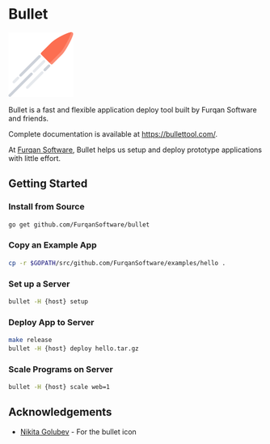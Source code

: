 # Bullet

<img src="assets/bullet.svg" height="128">

Bullet is a fast and flexible application deploy tool built by Furqan Software and friends.

Complete documentation is available at https://bullettool.com/.

At [Furqan Software](https://furqansoftware.com/), Bullet helps us setup and deploy prototype applications with little effort.

## Getting Started

### Install from Source

``` sh
go get github.com/FurqanSoftware/bullet
```

### Copy an Example App

``` sh
cp -r $GOPATH/src/github.com/FurqanSoftware/examples/hello .
```

### Set up a Server

``` sh
bullet -H {host} setup
```

### Deploy App to Server

``` sh
make release
bullet -H {host} deploy hello.tar.gz
```

### Scale Programs on Server

``` sh
bullet -H {host} scale web=1
```

## Acknowledgements

- [Nikita Golubev](http://www.flaticon.com/authors/nikita-golubev) - For the bullet icon
